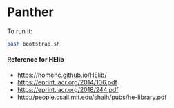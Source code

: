 # Panther

To run it:
```bash
bash bootstrap.sh
```





#### Reference for HElib
* https://homenc.github.io/HElib/
* https://eprint.iacr.org/2014/106.pdf
* https://eprint.iacr.org/2018/244.pdf
* http://people.csail.mit.edu/shaih/pubs/he-library.pdf

